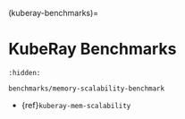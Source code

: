 (kuberay-benchmarks)=

# KubeRay Benchmarks

```{toctree}
:hidden:

benchmarks/memory-scalability-benchmark
```

- {ref}`kuberay-mem-scalability`
